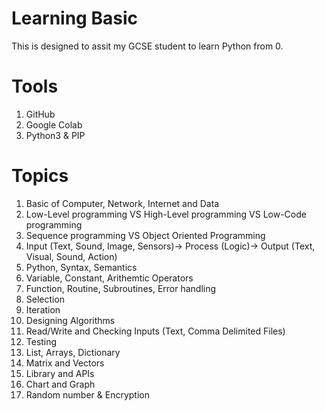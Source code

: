 # Learning Basic
This is designed to assit my GCSE student to learn Python from 0.

# Tools
1. GitHub
2. Google Colab
3. Python3 & PIP

# Topics
1. Basic of Computer, Network, Internet and Data
2. Low-Level programming VS High-Level programming VS Low-Code programming
3. Sequence programming VS Object Oriented Programming
4. Input (Text, Sound, Image, Sensors)-> Process (Logic)-> Output (Text, Visual, Sound, Action)
5. Python, Syntax, Semantics
6. Variable, Constant, Arithemtic Operators
7. Function, Routine, Subroutines, Error handling
8. Selection
9. Iteration
10. Designing Algorithms
11. Read/Write and Checking Inputs (Text, Comma Delimited Files)
12. Testing
13. List, Arrays, Dictionary
14. Matrix and Vectors
15. Library and APIs
16. Chart and Graph
17. Random number & Encryption
